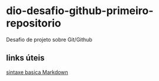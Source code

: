 # dio-desafio-github-primeiro-repositorio
Desafio de projeto sobre Git/Github

## links úteis

[sintaxe  basica Markdown](https://www.markdownguide.org/basic-syntax/)
